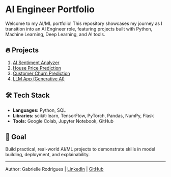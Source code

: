 # AI Engineer Portfolio

Welcome to my AI/ML portfolio! This repository showcases my journey as I transition into an AI Engineer role, featuring projects built with Python, Machine Learning, Deep Learning, and AI tools.

## 🔥 Projects
1. [AI Sentiment Analyzer](./Project-1-Sentiment-Analyzer/README.md)
2. [House Price Prediction](./Project-2-House-Price-Prediction/README.md)
3. [Customer Churn Prediction](./Project-3-Customer-Churn/README.md)
4. [LLM App (Generative AI)](./Project-4-LLM-App/README.md)

## 🛠 Tech Stack
- **Languages:** Python, SQL
- **Libraries:** scikit-learn, TensorFlow, PyTorch, Pandas, NumPy, Flask
- **Tools:** Google Colab, Jupyter Notebook, GitHub

## 🎯 Goal
Build practical, real-world AI/ML projects to demonstrate skills in model building, deployment, and explainability.

---
Author: Gabrielle Rodrigues | [LinkedIn](https://linkedin.com/in/grdrgs) | [GitHub](https://github.com/Gabxrielle)

